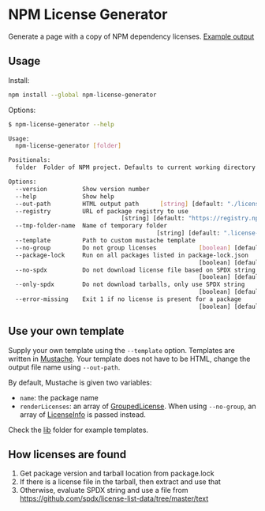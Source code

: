 # NPM License Generator

Generate a page with a copy of NPM dependency licenses. [Example output](https://mymindstorm.github.io/npm-license-generator/example_licenses)

## Usage

Install:

```bash
npm install --global npm-license-generator
```

Options:

```bash
$ npm-license-generator --help

Usage:
  npm-license-generator [folder]

Positionals:
  folder  Folder of NPM project. Defaults to current working directory  [string]

Options:
  --version          Show version number                               [boolean]
  --help             Show help                                         [boolean]
  --out-path         HTML output path      [string] [default: "./licenses.html"]
  --registry         URL of package registry to use
                                [string] [default: "https://registry.npmjs.org"]
  --tmp-folder-name  Name of temporary folder
                                          [string] [default: ".license-gen-tmp"]
  --template         Path to custom mustache template                   [string]
  --no-group         Do not group licenses            [boolean] [default: false]
  --package-lock     Run on all packages listed in package-lock.json
                                                      [boolean] [default: false]
  --no-spdx          Do not download license file based on SPDX string
                                                      [boolean] [default: false]
  --only-spdx        Do not download tarballs, only use SPDX string
                                                      [boolean] [default: false]
  --error-missing    Exit 1 if no license is present for a package
                                                      [boolean] [default: false]
```

## Use your own template

Supply your own template using the `--template` option. Templates are written in [Mustache](https://mustache.github.io/). Your template does not have to be HTML, change the output file name using `--out-path`.

By default, Mustache is given two variables: 
  - `name`: the package name
  - `renderLicenses`: an array of [GroupedLicense](https://github.com/mymindstorm/npm-license-generator/blob/ce81d002cd22320076e029ed2a612d4e6ad9dacf/src/types.d.ts#L45-L53). When using `--no-group`, an array of [LicenseInfo](https://github.com/mymindstorm/npm-license-generator/blob/ce81d002cd22320076e029ed2a612d4e6ad9dacf/src/types.d.ts#L32-L43) is passed instead. 
  
  Check the [lib](https://github.com/mymindstorm/npm-license-generator/tree/master/lib) folder for example templates.

## How licenses are found

1. Get package version and tarball location from package.lock
2. If there is a license file in the tarball, then extract and use that
3. Otherwise, evaluate SPDX string and use a file from https://github.com/spdx/license-list-data/tree/master/text
